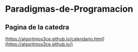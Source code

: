 # Paradigmas-de-Programacion
## Pagina de la catedra
[https://algoritmos3ce.github.io/calendario.html](https://algoritmos3ce.github.io/)
